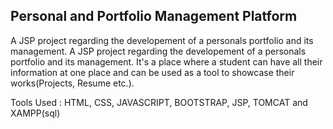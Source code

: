 Personal and Portfolio Management Platform
------------------------------------------
A JSP project regarding the developement of a personals portfolio and its management.
A JSP project regarding the developement of a personals portfolio and its management. It's a place where a student can have all their information at one
place and can be used as a tool to showcase their works(Projects, Resume etc.). 

Tools Used : HTML, CSS, JAVASCRIPT, BOOTSTRAP, JSP, TOMCAT and  XAMPP(sql)
